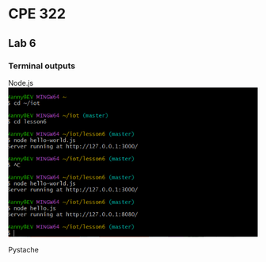# CPE 322
## Lab 6
### Terminal outputs

Node.js
![Image](https://github.com/Mannyv443/Design-6/blob/dada87753868bdce759d3a29334f9f82c1402218/Lab6/Lab6-1.png)

Pystache
